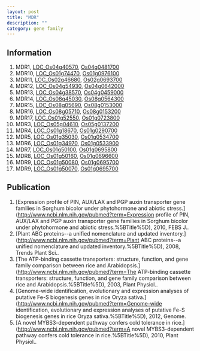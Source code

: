 ```yaml
---
layout: post
title: "MDR"
description: ""
category: gene family
---
```


## Information
1. MDR1, [LOC_Os04g40570](http://rice.plantbiology.msu.edu/cgi-bin/ORF_infopage.cgi?orf=LOC_Os04g40570), [Os04g0481700](http://rapdb.dna.affrc.go.jp/viewer/gbrowse_details/irgsp1?name=Os04g0481700)
2. MDR10, [LOC_Os01g74470](http://rice.plantbiology.msu.edu/cgi-bin/ORF_infopage.cgi?orf=LOC_Os01g74470), [Os01g0976100](http://rapdb.dna.affrc.go.jp/viewer/gbrowse_details/irgsp1?name=Os01g0976100)
3. MDR11, [LOC_Os02g46680](http://rice.plantbiology.msu.edu/cgi-bin/ORF_infopage.cgi?orf=LOC_Os02g46680), [Os02g0693700](http://rapdb.dna.affrc.go.jp/viewer/gbrowse_details/irgsp1?name=Os02g0693700)
4. MDR12, [LOC_Os04g54930](http://rice.plantbiology.msu.edu/cgi-bin/ORF_infopage.cgi?orf=LOC_Os04g54930), [Os04g0642000](http://rapdb.dna.affrc.go.jp/viewer/gbrowse_details/irgsp1?name=Os04g0642000)
5. MDR13, [LOC_Os04g38570](http://rice.plantbiology.msu.edu/cgi-bin/ORF_infopage.cgi?orf=LOC_Os04g38570), [Os04g0459000](http://rapdb.dna.affrc.go.jp/viewer/gbrowse_details/irgsp1?name=Os04g0459000)
6. MDR14, [LOC_Os08g45030](http://rice.plantbiology.msu.edu/cgi-bin/ORF_infopage.cgi?orf=LOC_Os08g45030), [Os08g0564300](http://rapdb.dna.affrc.go.jp/viewer/gbrowse_details/irgsp1?name=Os08g0564300)
7. MDR15, [LOC_Os08g05690](http://rice.plantbiology.msu.edu/cgi-bin/ORF_infopage.cgi?orf=LOC_Os08g05690), [Os08g0153000](http://rapdb.dna.affrc.go.jp/viewer/gbrowse_details/irgsp1?name=Os08g0153000)
8. MDR16, [LOC_Os08g05710](http://rice.plantbiology.msu.edu/cgi-bin/ORF_infopage.cgi?orf=LOC_Os08g05710), [Os08g0153200](http://rapdb.dna.affrc.go.jp/viewer/gbrowse_details/irgsp1?name=Os08g0153200)
9. MDR17, [LOC_Os01g52550](http://rice.plantbiology.msu.edu/cgi-bin/ORF_infopage.cgi?orf=LOC_Os01g52550), [Os01g0723800](http://rapdb.dna.affrc.go.jp/viewer/gbrowse_details/irgsp1?name=Os01g0723800)
10. MDR3, [LOC_Os05g04610](http://rice.plantbiology.msu.edu/cgi-bin/ORF_infopage.cgi?orf=LOC_Os05g04610), [Os05g0137200](http://rapdb.dna.affrc.go.jp/viewer/gbrowse_details/irgsp1?name=Os05g0137200)
11. MDR4, [LOC_Os01g18670](http://rice.plantbiology.msu.edu/cgi-bin/ORF_infopage.cgi?orf=LOC_Os01g18670), [Os01g0290700](http://rapdb.dna.affrc.go.jp/viewer/gbrowse_details/irgsp1?name=Os01g0290700)
12. MDR5, [LOC_Os01g35030](http://rice.plantbiology.msu.edu/cgi-bin/ORF_infopage.cgi?orf=LOC_Os01g35030), [Os01g0534700](http://rapdb.dna.affrc.go.jp/viewer/gbrowse_details/irgsp1?name=Os01g0534700)
13. MDR6, [LOC_Os01g34970](http://rice.plantbiology.msu.edu/cgi-bin/ORF_infopage.cgi?orf=LOC_Os01g34970), [Os01g0533900](http://rapdb.dna.affrc.go.jp/viewer/gbrowse_details/irgsp1?name=Os01g0533900)
14. MDR7, [LOC_Os01g50100](http://rice.plantbiology.msu.edu/cgi-bin/ORF_infopage.cgi?orf=LOC_Os01g50100), [Os01g0695800](http://rapdb.dna.affrc.go.jp/viewer/gbrowse_details/irgsp1?name=Os01g0695800)
15. MDR8, [LOC_Os01g50160](http://rice.plantbiology.msu.edu/cgi-bin/ORF_infopage.cgi?orf=LOC_Os01g50160), [Os01g0696600](http://rapdb.dna.affrc.go.jp/viewer/gbrowse_details/irgsp1?name=Os01g0696600)
16. MDR9, [LOC_Os01g50080](http://rice.plantbiology.msu.edu/cgi-bin/ORF_infopage.cgi?orf=LOC_Os01g50080), [Os01g0695700](http://rapdb.dna.affrc.go.jp/viewer/gbrowse_details/irgsp1?name=Os01g0695700)
17. MDR9, [LOC_Os01g50070](http://rice.plantbiology.msu.edu/cgi-bin/ORF_infopage.cgi?orf=LOC_Os01g50070), [Os01g0695700](http://rapdb.dna.affrc.go.jp/viewer/gbrowse_details/irgsp1?name=Os01g0695700)

## Publication
1. [Expression profile of PIN, AUX/LAX and PGP auxin transporter gene families in Sorghum bicolor under phytohormone and abiotic stress.](http://www.ncbi.nlm.nih.gov/pubmed?term=Expression profile of PIN, AUX/LAX and PGP auxin transporter gene families in Sorghum bicolor under phytohormone and abiotic stress.%5BTitle%5D), 2010, FEBS J..
2. [Plant ABC proteins--a unified nomenclature and updated inventory.](http://www.ncbi.nlm.nih.gov/pubmed?term=Plant ABC proteins--a unified nomenclature and updated inventory.%5BTitle%5D), 2008, Trends Plant Sci..
3. [The ATP-binding cassette transporters: structure, function, and gene family comparison between rice and Arabidopsis.](http://www.ncbi.nlm.nih.gov/pubmed?term=The ATP-binding cassette transporters: structure, function, and gene family comparison between rice and Arabidopsis.%5BTitle%5D), 2003, Plant Physiol..
4. [Genome-wide identification, evolutionary and expression analyses of putative Fe-S biogenesis genes in rice Oryza sativa.](http://www.ncbi.nlm.nih.gov/pubmed?term=Genome-wide identification, evolutionary and expression analyses of putative Fe-S biogenesis genes in rice Oryza sativa.%5BTitle%5D), 2012, Genome.
5. [A novel MYBS3-dependent pathway confers cold tolerance in rice.](http://www.ncbi.nlm.nih.gov/pubmed?term=A novel MYBS3-dependent pathway confers cold tolerance in rice.%5BTitle%5D), 2010, Plant Physiol..



